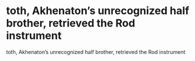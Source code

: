 # toth, Akhenaton’s unrecognized half brother, retrieved the Rod instrument

toth, Akhenaton’s unrecognized half brother, retrieved the Rod instrument